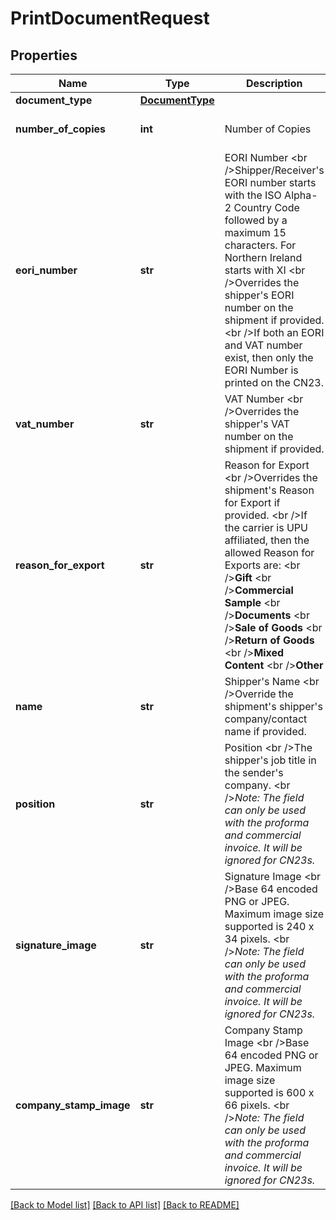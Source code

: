 # PrintDocumentRequest

## Properties
Name | Type | Description | Notes
------------ | ------------- | ------------- | -------------
**document_type** | [**DocumentType**](DocumentType.md) |  | [optional] 
**number_of_copies** | **int** | Number of Copies | [optional] [default to 1]
**eori_number** | **str** | EORI Number &lt;br /&gt;Shipper/Receiver&#x27;s EORI number starts with the ISO Alpha-2 Country Code followed by a maximum 15 characters. For Northern Ireland starts with XI &lt;br /&gt;Overrides the shipper&#x27;s EORI number on the shipment if provided. &lt;br /&gt;If both an EORI and VAT number exist, then only the EORI Number is printed on the CN23. | [optional] 
**vat_number** | **str** | VAT Number &lt;br /&gt;Overrides the shipper&#x27;s VAT number on the shipment if provided. | [optional] 
**reason_for_export** | **str** | Reason for Export &lt;br /&gt;Overrides the shipment&#x27;s Reason for Export if provided. &lt;br /&gt;If the carrier is UPU affiliated, then the allowed Reason for Exports are: &lt;br /&gt;**Gift** &lt;br /&gt;**Commercial Sample** &lt;br /&gt;**Documents** &lt;br /&gt;**Sale of Goods** &lt;br /&gt;**Return of Goods** &lt;br /&gt;**Mixed Content** &lt;br /&gt;**Other** | [optional] 
**name** | **str** | Shipper&#x27;s Name &lt;br /&gt;Override the shipment&#x27;s shipper&#x27;s company/contact name if provided. | [optional] 
**position** | **str** | Position &lt;br /&gt;The shipper&#x27;s job title in the sender&#x27;s company. &lt;br /&gt;*Note: The field can only be used with the proforma and commercial invoice. It will be ignored for CN23s.* | [optional] 
**signature_image** | **str** | Signature Image &lt;br /&gt;Base 64 encoded PNG or JPEG. Maximum image size supported is 240 x 34 pixels. &lt;br /&gt;*Note: The field can only be used with the proforma and commercial invoice. It will be ignored for CN23s.* | [optional] 
**company_stamp_image** | **str** | Company Stamp Image &lt;br /&gt;Base 64 encoded PNG or JPEG. Maximum image size supported is 600 x 66 pixels. &lt;br /&gt;*Note: The field can only be used with the proforma and commercial invoice. It will be ignored for CN23s.* | [optional] 

[[Back to Model list]](../README.md#documentation-for-models) [[Back to API list]](../README.md#documentation-for-api-endpoints) [[Back to README]](../README.md)

